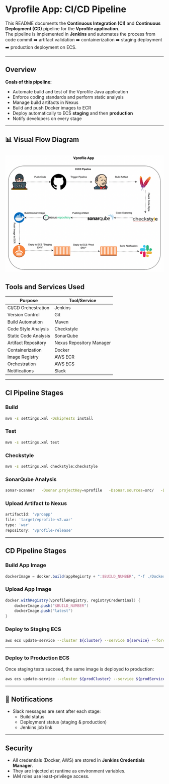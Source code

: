 # Vprofile App: CI/CD Pipeline

This README documents the **Continuous Integration (CI)** and **Continuous Deployment (CD)** pipeline for the **Vprofile application**.  
The pipeline is implemented in **Jenkins** and automates the process from code commit ➡️ artifact validation ➡️ containerization ➡️ staging deployment ➡️ production deployment on ECS.

---

##  Overview

**Goals of this pipeline:**
- Automate build and test of the Vprofile Java application  
- Enforce coding standards and perform static analysis  
- Manage build artifacts in Nexus  
- Build and push Docker images to ECR  
- Deploy automatically to ECS **staging** and then **production**  
- Notify developers on every stage  

---

## 📊 Visual Flow Diagram

![CI Pipeline Diagram](ci-cd-vprofile-diagram.png) 
---

## Tools and Services Used

| Purpose                | Tool/Service             |
|------------------------|--------------------------|
| CI/CD Orchestration    | Jenkins                  |
| Version Control        | Git                      |
| Build Automation       | Maven                    |
| Code Style Analysis    | Checkstyle               |
| Static Code Analysis   | SonarQube                |
| Artifact Repository    | Nexus Repository Manager |
| Containerization       | Docker                   |
| Image Registry         | AWS ECR                  |
| Orchestration          | AWS ECS                  |
| Notifications          | Slack                    |

---

## CI Pipeline Stages

### Build
```bash
mvn -s settings.xml -DskipTests install
```

### Test
```bash
mvn -s settings.xml test
```

### Checkstyle
```bash
mvn -s settings.xml checkstyle:checkstyle
```

### SonarQube Analysis
```bash
sonar-scanner   -Dsonar.projectKey=vprofile   -Dsonar.sources=src/   -Dsonar.java.binaries=target/
```

### Upload Artifact to Nexus
```groovy
artifactId: 'vproapp'
file: 'target/vprofile-v2.war'
type: 'war'
repository: 'vprofile-release'
```

---

## CD Pipeline Stages

### Build App Image
```groovy
dockerImage = docker.build(appRegisrty + ":$BUILD_NUMBER", "-f ./Docker-files/app/Dockerfile .")
```

### Upload App Image
```groovy
docker.withRegistry(vprofileRegistry, registryCredentinal) {
    dockerImage.push("$BUILD_NUMBER")
    dockerImage.push("latest")
}
```

### Deploy to Staging ECS
```bash
aws ecs update-service --cluster ${cluster} --service ${service} --force-new-deployment
```

---

### Deploy to Production ECS
Once staging tests succeed, the same image is deployed to production:
```bash
aws ecs update-service --cluster ${prodCluster} --service ${prodService} --force-new-deployment
```
---

## 🧩 Notifications

- Slack messages are sent after each stage:
  - Build status
  - Deployment status (staging & production)
  - Jenkins job link

---

## Security

- All credentials (Docker, AWS) are stored in **Jenkins Credentials Manager**.
- They are injected at runtime as environment variables.
- IAM roles use least-privilege access.

